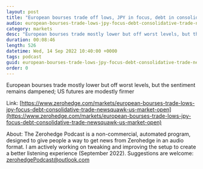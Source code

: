 ```yaml
---
layout: post
title: "European bourses trade off lows, JPY in focus, debt in consolidative trade - Newsquawk US Market Open"
audio: european-bourses-trade-lows-jpy-focus-debt-consolidative-trade-newsquawk-us-market-open-0
category: markets
desc: "European bourses trade mostly lower but off worst levels, but the sentiment remains dampened; US futures are modestly firmer"
duration: 00:08:46
length: 526
datetime: Wed, 14 Sep 2022 10:40:00 +0000
tags: podcast
guid: european-bourses-trade-lows-jpy-focus-debt-consolidative-trade-newsquawk-us-market-open-0
order: 0
---
```

European bourses trade mostly lower but off worst levels, but the sentiment remains dampened; US futures are modestly firmer

Link: [https://www.zerohedge.com/markets/european-bourses-trade-lows-jpy-focus-debt-consolidative-trade-newsquawk-us-market-open](https://www.zerohedge.com/markets/european-bourses-trade-lows-jpy-focus-debt-consolidative-trade-newsquawk-us-market-open)

About: The Zerohedge Podcast is a non-commercial, automated program, designed to give people a way to get news from Zerohedge in an audio format.  I am actively working on tweaking and improving the setup to create a better listening experience (September 2022).  Suggestions are welcome: [zerohedgePodcast@outlook.com](mailto:zerohedgePodcast@outlook.com)